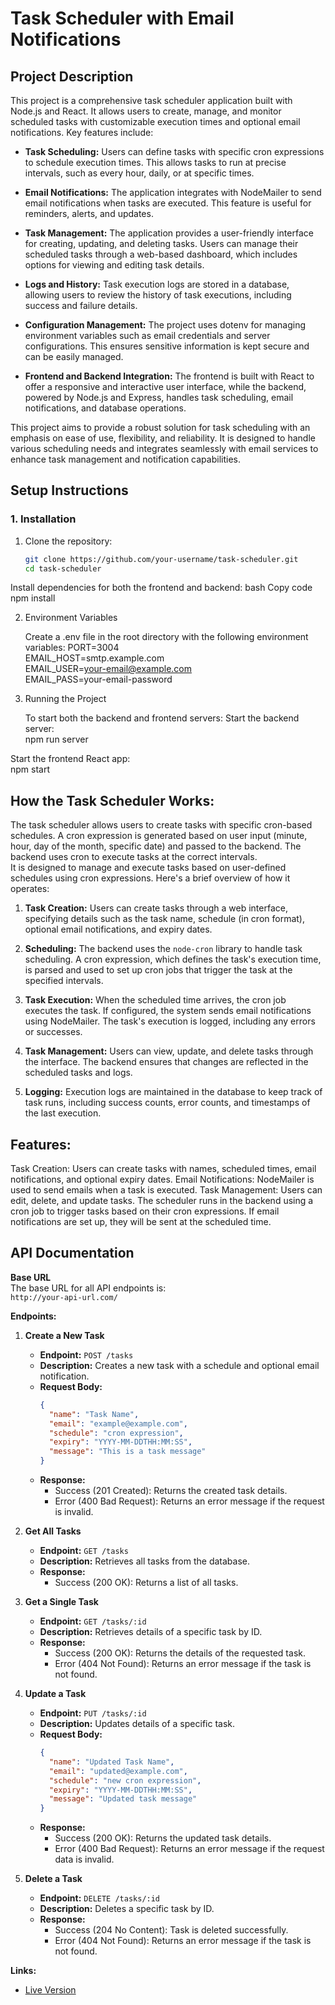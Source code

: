 # Task Scheduler with Email Notifications

## Project Description

This project is a comprehensive task scheduler application built with Node.js and React. It allows users to create, manage, and monitor scheduled tasks with customizable execution times and optional email notifications. Key features include:

- **Task Scheduling:** Users can define tasks with specific cron expressions to schedule execution times. This allows tasks to run at precise intervals, such as every hour, daily, or at specific times.

- **Email Notifications:** The application integrates with NodeMailer to send email notifications when tasks are executed. This feature is useful for reminders, alerts, and updates.

- **Task Management:** The application provides a user-friendly interface for creating, updating, and deleting tasks. Users can manage their scheduled tasks through a web-based dashboard, which includes options for viewing and editing task details.

- **Logs and History:** Task execution logs are stored in a database, allowing users to review the history of task executions, including success and failure details.

- **Configuration Management:** The project uses dotenv for managing environment variables such as email credentials and server configurations. This ensures sensitive information is kept secure and can be easily managed.

- **Frontend and Backend Integration:** The frontend is built with React to offer a responsive and interactive user interface, while the backend, powered by Node.js and Express, handles task scheduling, email notifications, and database operations.

This project aims to provide a robust solution for task scheduling with an emphasis on ease of use, flexibility, and reliability. It is designed to handle various scheduling needs and integrates seamlessly with email services to enhance task management and notification capabilities.


## Setup Instructions

### 1. Installation
1. Clone the repository:
   ```bash
   git clone https://github.com/your-username/task-scheduler.git
   cd task-scheduler

Install dependencies for both the frontend and backend:
bash
Copy code
npm install

2. Environment Variables

   Create a .env file in the root directory with the following environment variables:
  PORT=3004 \
  EMAIL_HOST=smtp.example.com\
  EMAIL_USER=your-email@example.com\
  EMAIL_PASS=your-email-password

3. Running the Project

   To start both the backend and frontend servers:
  Start the backend server:\
  npm run server

  Start the frontend React app:\
  npm start

## How the Task Scheduler Works:

The task scheduler allows users to create tasks with specific cron-based schedules. A cron expression is generated based on user input (minute, hour, day of the month, specific date) and passed to the backend. The backend uses cron to execute tasks at the correct intervals.\
It is designed to manage and execute tasks based on user-defined schedules using cron expressions. Here's a brief overview of how it operates:

1. **Task Creation:** Users can create tasks through a web interface, specifying details such as the task name, schedule (in cron format), optional email notifications, and expiry dates.

2. **Scheduling:** The backend uses the `node-cron` library to handle task scheduling. A cron expression, which defines the task's execution time, is parsed and used to set up cron jobs that trigger the task at the specified intervals.

3. **Task Execution:** When the scheduled time arrives, the cron job executes the task. If configured, the system sends email notifications using NodeMailer. The task's execution is logged, including any errors or successes.

4. **Task Management:** Users can view, update, and delete tasks through the interface. The backend ensures that changes are reflected in the scheduled tasks and logs.

5. **Logging:** Execution logs are maintained in the database to keep track of task runs, including success counts, error counts, and timestamps of the last execution.

## Features:
Task Creation: Users can create tasks with names, scheduled times, email notifications, and optional expiry dates.
Email Notifications: NodeMailer is used to send emails when a task is executed.
Task Management: Users can edit, delete, and update tasks.
The scheduler runs in the backend using a cron job to trigger tasks based on their cron expressions. If email notifications are set up, they will be sent at the scheduled time.


## API Documentation

**Base URL**  
The base URL for all API endpoints is:  
`http://your-api-url.com/`

**Endpoints:**

1. **Create a New Task**  
   - **Endpoint:** `POST /tasks`  
   - **Description:** Creates a new task with a schedule and optional email notification.  
   - **Request Body:**  
     ```json
     {
       "name": "Task Name",
       "email": "example@example.com",
       "schedule": "cron expression",
       "expiry": "YYYY-MM-DDTHH:MM:SS",
       "message": "This is a task message"
     }
     ```
   - **Response:**  
     - Success (201 Created): Returns the created task details.
     - Error (400 Bad Request): Returns an error message if the request is invalid.

2. **Get All Tasks**  
   - **Endpoint:** `GET /tasks`  
   - **Description:** Retrieves all tasks from the database.  
   - **Response:**  
     - Success (200 OK): Returns a list of all tasks.

3. **Get a Single Task**  
   - **Endpoint:** `GET /tasks/:id`  
   - **Description:** Retrieves details of a specific task by ID.  
   - **Response:**  
     - Success (200 OK): Returns the details of the requested task.
     - Error (404 Not Found): Returns an error message if the task is not found.

4. **Update a Task**  
   - **Endpoint:** `PUT /tasks/:id`  
   - **Description:** Updates details of a specific task.  
   - **Request Body:**  
     ```json
     {
       "name": "Updated Task Name",
       "email": "updated@example.com",
       "schedule": "new cron expression",
       "expiry": "YYYY-MM-DDTHH:MM:SS",
       "message": "Updated task message"
     }
     ```
   - **Response:**  
     - Success (200 OK): Returns the updated task details.
     - Error (400 Bad Request): Returns an error message if the request data is invalid.

5. **Delete a Task**  
   - **Endpoint:** `DELETE /tasks/:id`  
   - **Description:** Deletes a specific task by ID.  
   - **Response:**  
     - Success (204 No Content): Task is deleted successfully.
     - Error (404 Not Found): Returns an error message if the task is not found.


**Links:**

- [Live Version](http://your-live-link.com)
